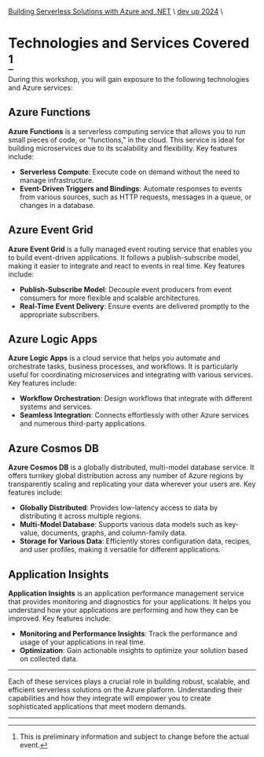 [Building Serverless Solutions with Azure and .NET](..\..\README.md) \ [dev up 2024](README.md)  \

# Technologies and Services Covered [^1]

During this workshop, you will gain exposure to the following technologies and Azure services:

## Azure Functions

**Azure Functions** is a serverless computing service that allows you to run small pieces of code, or "functions," in the cloud. This service is ideal for building microservices due to its scalability and flexibility. Key features include:

- **Serverless Compute**: Execute code on demand without the need to manage infrastructure.
- **Event-Driven Triggers and Bindings**: Automate responses to events from various sources, such as HTTP requests, messages in a queue, or changes in a database.

## Azure Event Grid

**Azure Event Grid** is a fully managed event routing service that enables you to build event-driven applications. It follows a publish-subscribe model, making it easier to integrate and react to events in real time. Key features include:

- **Publish-Subscribe Model**: Decouple event producers from event consumers for more flexible and scalable architectures.
- **Real-Time Event Delivery**: Ensure events are delivered promptly to the appropriate subscribers.

## Azure Logic Apps

**Azure Logic Apps** is a cloud service that helps you automate and orchestrate tasks, business processes, and workflows. It is particularly useful for coordinating microservices and integrating with various services. Key features include:

- **Workflow Orchestration**: Design workflows that integrate with different systems and services.
- **Seamless Integration**: Connects effortlessly with other Azure services and numerous third-party applications.

## Azure Cosmos DB

**Azure Cosmos DB** is a globally distributed, multi-model database service. It offers turnkey global distribution across any number of Azure regions by transparently scaling and replicating your data wherever your users are. Key features include:

- **Globally Distributed**: Provides low-latency access to data by distributing it across multiple regions.
- **Multi-Model Database**: Supports various data models such as key-value, documents, graphs, and column-family data.
- **Storage for Various Data**: Efficiently stores configuration data, recipes, and user profiles, making it versatile for different applications.

## Application Insights

**Application Insights** is an application performance management service that provides monitoring and diagnostics for your applications. It helps you understand how your applications are performing and how they can be improved. Key features include:

- **Monitoring and Performance Insights**: Track the performance and usage of your applications in real time.
- **Optimization**: Gain actionable insights to optimize your solution based on collected data.

------

Each of these services plays a crucial role in building robust, scalable, and efficient serverless solutions on the Azure platform. Understanding their capabilities and how they integrate will empower you to create sophisticated applications that meet modern demands.

---

[^1]: This is preliminary information and subject to change before the actual event.